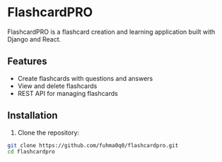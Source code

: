 # FlashcardPRO

FlashcardPRO is a flashcard creation and learning application built with Django and React.

## Features

- Create flashcards with questions and answers
- View and delete flashcards
- REST API for managing flashcards

## Installation

1. Clone the repository:

```sh
git clone https://github.com/fuhma0q0/flashcardpro.git
cd flashcardpro
